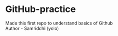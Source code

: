 # GitHub-practice
Made this first repo to understand basics of Github 
<br>
Author - Samriddhi (yolo)
